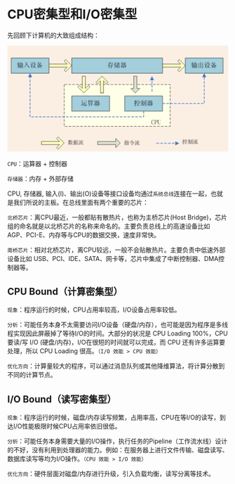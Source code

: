 # CPU密集型和I/O密集型

先回顾下计算机的大致组成结构：

![](./images/computer_base.png)

`CPU`：运算器 + 控制器

`存储器`：内存 + 外部存储

CPU, 存储器, 输入(I)、输出(O)设备等接口设备均通过`系统总线`连接在一起，也就是我们所说的主板。在总线里面有两个重要的芯片：

`北桥芯片`：离CPU最近，一般都贴有散热片，也称为主桥芯片(Host Bridge)，芯片组的命名就是以北桥芯片的名称来命名的。主要负责总线上的高速设备比如 AGP、PCI-E、内存等与CPU的数据交换，速度非常快。


`南桥芯片`：相对北桥芯片，离CPU较远，一般不会贴散热片。主要负责中低速外部设备比如 USB、PCI、IDE、SATA、网卡等，芯片中集成了中断控制器、DMA控制器等。

## CPU Bound（计算密集型）

`现象`：程序运行的时候，CPU占用率较高，I/O设备占用率较低。

`分析`：可能任务本身不太需要访问I/O设备（硬盘/内存），也可能是因为程序是多线程实现因此屏蔽掉了等待I/O的时间。大部分的状况是 CPU Loading 100%，CPU 要读/写 I/O (硬盘/内存)，I/O在很短的时间就可以完成，而 CPU 还有许多运算要处理，所以 CPU Loading 很高。`（I/O 效能 > CPU 效能）`

`优化方向`：计算量较大的程序，可以通过消息队列或其他降维算法，将计算分散到不同的计算节点。


## I/O Bound（读写密集型）

`现象`：程序运行的时候，磁盘/内存读写频繁，占用率高，CPU在等I/O的读写，到达I/O性能极限时候CPU占用率依旧很低。

`分析`：可能任务本身需要大量的I/O操作，执行任务的Pipeline（工作流水线）设计的不好，没有利用到处理器的能力。例如：在服务器上进行文件传输、磁盘读写、数据库读写等均为I/O操作。`（CPU 效能 > I/O 效能）`

`优化方向`：硬件层面对磁盘/内存进行升级，引入负载均衡，读写分离等技术。